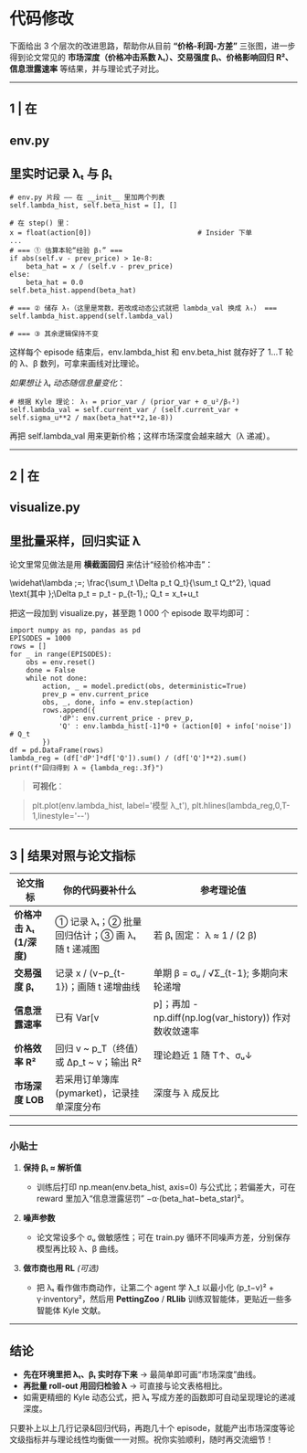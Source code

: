 # 代码修改

下面给出 3 个层次的改进思路，帮助你从目前 **“价格-利润-方差”** 三张图，进一步得到论文常见的 **市场深度（价格冲击系数 λₜ）、交易强度 βₜ、价格影响回归 R²、信息泄露速率** 等结果，并与理论式子对比。



------





## **1 | 在** 

## **env.py**

##  **里实时记录 λₜ 与 βₜ**



```
# env.py 片段 —— 在 __init__ 里加两个列表
self.lambda_hist, self.beta_hist = [], []

# 在 step() 里：
x = float(action[0])                          # Insider 下单
...
# === ① 估算本轮“经验 βₜ” ===
if abs(self.v - prev_price) > 1e-8:
    beta_hat = x / (self.v - prev_price)
else:
    beta_hat = 0.0
self.beta_hist.append(beta_hat)

# === ② 储存 λₜ（这里是常数，若改成动态公式就把 lambda_val 换成 λₜ） ===
self.lambda_hist.append(self.lambda_val)

# === ③ 其余逻辑保持不变
```

这样每个 episode 结束后，env.lambda_hist 和 env.beta_hist 就存好了 1…T 轮的 λ、β 数列，可拿来画线对比理论。



*如果想让 λₜ 动态随信息量变化*：

```
# 根据 Kyle 理论： λₜ = prior_var / (prior_var + σ_u²/βₜ²)
self.lambda_val = self.current_var / (self.current_var + self.sigma_u**2 / max(beta_hat**2,1e-8))
```

再把 self.lambda_val 用来更新价格；这样市场深度会越来越大（λ 递减）。



------





## **2 | 在** 

## **visualize.py**

##  **里批量采样，回归实证 λ**





论文里常见做法是用 **横截面回归** 来估计“经验价格冲击”：



\widehat\lambda \;=\; \frac{\sum_t \Delta p_t Q_t}{\sum_t Q_t^2}, \quad \text{其中 }\;\Delta p_t = p_t - p_{t-1},\; Q_t = x_t+u_t



把这一段加到 visualize.py，甚至跑 1 000 个 episode 取平均即可：

```
import numpy as np, pandas as pd
EPISODES = 1000
rows = []
for _ in range(EPISODES):
    obs = env.reset()
    done = False
    while not done:
        action, _ = model.predict(obs, deterministic=True)
        prev_p = env.current_price
        obs, _, done, info = env.step(action)
        rows.append({
            'dP': env.current_price - prev_p,
            'Q' : env.lambda_hist[-1]*0 + (action[0] + info['noise'])  # Q_t
        })
df = pd.DataFrame(rows)
lambda_reg = (df['dP']*df['Q']).sum() / (df['Q']**2).sum()
print(f"回归得到 λ ≈ {lambda_reg:.3f}")
```

> **可视化**：

> plt.plot(env.lambda_hist, label='模型 λ_t'), plt.hlines(lambda_reg,0,T-1,linestyle='--')



------





## **3 | 结果对照与论文指标**



| **论文指标**             | **你的代码要补什么**                           | **参考理论值**                                        |
| ------------------------ | ---------------------------------------------- | ----------------------------------------------------- |
| **价格冲击 λₜ (1/深度)** | ① 记录 λₜ；② 批量回归估计；③ 画 λₜ 随 t 递减图 | 若 βₜ 固定： λ ≈ 1 / (2 β)                            |
| **交易强度 βₜ**          | 记录 x / (v−p_{t-1})；画随 t 递增曲线          | 单期 β = σᵤ / √Σ_{t-1}; 多期向末轮递增                |
| **信息泄露速率**         | 已有 Var[v                                     | p]；再加 -np.diff(np.log(var_history)) 作对数收敛速率 |
| **价格效率 R²**          | 回归 v ~ p_T（终值）或 Δp_t ~ v；输出 R²       | 理论趋近 1 随 T↑、σᵤ↓                                 |
| **市场深度 LOB**         | 若采用订单簿库 (pymarket)，记录挂单深度分布    | 深度与 λ 成反比                                       |



------





### **小贴士**





1. **保持 βₜ ≈ 解析值**

   

   - 训练后打印 np.mean(env.beta_hist, axis=0) 与公式比；若偏差大，可在 reward 里加入“信息泄露惩罚” −α·(beta_hat−beta_star)²。

   

2. **噪声参数**

   

   - 论文常设多个 σᵤ 做敏感性；可在 train.py 循环不同噪声方差，分别保存模型再比较 λ、β 曲线。

   

3. **做市商也用 RL** *(可选)*

   

   - 把 λₜ 看作做市商动作，让第二个 agent 学 λ_t 以最小化 (p_t−v)² + γ·inventory²，然后用 **PettingZoo** / **RLlib** 训练双智能体，更贴近一些多智能体 Kyle 文献。

   





------





## **结论**





- **先在环境里把 λₜ、βₜ 实时存下来** → 最简单即可画“市场深度”曲线。
- **再批量 roll-out 用回归检验 λ** → 可直接与论文表格相比。
- 如需更精细的 Kyle 动态公式，把 λₜ 写成方差的函数即可自动呈现理论的递减深度。





只要补上以上几行记录&回归代码，再跑几十个 episode，就能产出市场深度等论文级指标并与理论线性均衡做一一对照。祝你实验顺利，随时再交流细节！